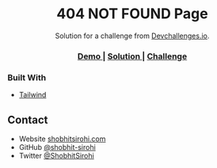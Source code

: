 <h1 align="center">404 NOT FOUND Page</h1>

<div align="center">
   Solution for a challenge from  <a href="http://devchallenges.io" target="_blank">Devchallenges.io</a>.
</div>

<div align="center">
  <h3>
    <a href="https://vigilant-nightingale-92c6f6.netlify.app">
      Demo
    </a>
    <span> | </span>
    <a href="https://devchallenges.io/solutions/jypfqEdKU6FYW4nIjPdY">
      Solution
    </a>
    <span> | </span>
    <a href="https://devchallenges.io/challenges/wBunSb7FPrIepJZAg0sY">
      Challenge
    </a>
  </h3>
</div>


### Built With

- [Tailwind](https://tailwindcss.com/)


## Contact

- Website [shobhitsirohi.com](https://shobhitsirohi.com)
- GitHub [@shobhit-sirohi](https://{https://github.com/shobhit-sirohi})
- Twitter [@ShobhitSirohi](https://{https://twitter.com/ShobhitSirohi})
